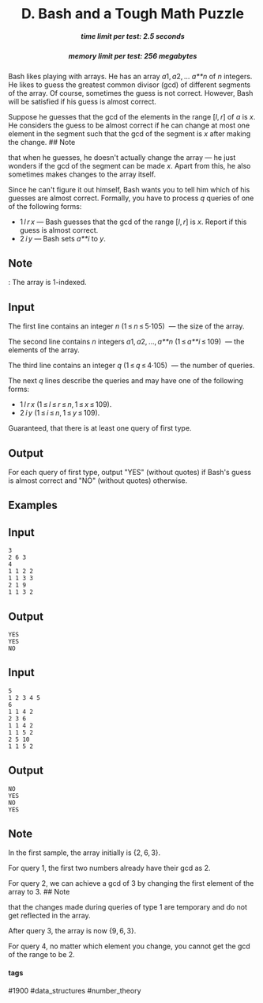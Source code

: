 <h1 style='text-align: center;'> D. Bash and a Tough Math Puzzle</h1>

<h5 style='text-align: center;'>time limit per test: 2.5 seconds</h5>
<h5 style='text-align: center;'>memory limit per test: 256 megabytes</h5>

Bash likes playing with arrays. He has an array *a*1, *a*2, ... *a**n* of *n* integers. He likes to guess the greatest common divisor (gcd) of different segments of the array. Of course, sometimes the guess is not correct. However, Bash will be satisfied if his guess is almost correct.

Suppose he guesses that the gcd of the elements in the range [*l*, *r*] of *a* is *x*. He considers the guess to be almost correct if he can change at most one element in the segment such that the gcd of the segment is *x* after making the change. ## Note

 that when he guesses, he doesn't actually change the array — he just wonders if the gcd of the segment can be made *x*. Apart from this, he also sometimes makes changes to the array itself.

Since he can't figure it out himself, Bash wants you to tell him which of his guesses are almost correct. Formally, you have to process *q* queries of one of the following forms:

* 1 *l* *r* *x* — Bash guesses that the gcd of the range [*l*, *r*] is *x*. Report if this guess is almost correct.
* 2 *i* *y* — Bash sets *a**i* to *y*.

## Note

: The array is 1-indexed.

## Input

The first line contains an integer *n* (1 ≤ *n* ≤ 5·105)  — the size of the array.

The second line contains *n* integers *a*1, *a*2, ..., *a**n* (1 ≤ *a**i* ≤ 109)  — the elements of the array.

The third line contains an integer *q* (1 ≤ *q* ≤ 4·105)  — the number of queries.

The next *q* lines describe the queries and may have one of the following forms:

* 1 *l* *r* *x* (1 ≤ *l* ≤ *r* ≤ *n*, 1 ≤ *x* ≤ 109).
* 2 *i* *y* (1 ≤ *i* ≤ *n*, 1 ≤ *y* ≤ 109).

Guaranteed, that there is at least one query of first type.

## Output

For each query of first type, output "YES" (without quotes) if Bash's guess is almost correct and "NO" (without quotes) otherwise.

## Examples

## Input


```
3  
2 6 3  
4  
1 1 2 2  
1 1 3 3  
2 1 9  
1 1 3 2  

```
## Output


```
YES  
YES  
NO  

```
## Input


```
5  
1 2 3 4 5  
6  
1 1 4 2  
2 3 6  
1 1 4 2  
1 1 5 2  
2 5 10  
1 1 5 2  

```
## Output


```
NO  
YES  
NO  
YES  

```
## Note

In the first sample, the array initially is {2, 6, 3}. 

For query 1, the first two numbers already have their gcd as 2.

For query 2, we can achieve a gcd of 3 by changing the first element of the array to 3. ## Note

 that the changes made during queries of type 1 are temporary and do not get reflected in the array. 

After query 3, the array is now {9, 6, 3}.

 For query 4, no matter which element you change, you cannot get the gcd of the range to be 2. 



#### tags 

#1900 #data_structures #number_theory 